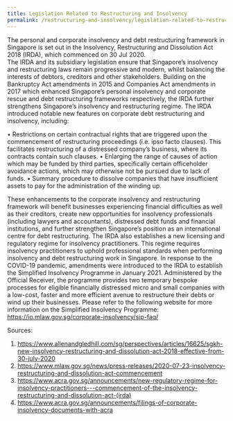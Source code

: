 ```yaml
---
title: Legislation Related to Restructuring and Insolvency
permalink: /restructuring-and-insolvency/legislation-related-to-restructuring-and-insolvency
---
```


The personal and corporate insolvency and debt restructuring framework in Singapore is set out in the Insolvency, Restructuring and Dissolution Act 2018 (IRDA), which commenced on 30 Jul 2020.  
The IRDA and its subsidiary legislation ensure that Singapore’s insolvency and restructuring laws remain progressive and modern, whilst balancing the interests of debtors, creditors and other stakeholders. Building on the Bankruptcy Act amendments in 2015 and Companies Act amendments in 2017 which enhanced Singapore’s personal insolvency and corporate rescue and debt restructuring frameworks respectively, the IRDA further strengthens Singapore’s insolvency and restructuring regime. 
The IRDA introduced notable new features on corporate debt restructuring and insolvency, including:

•	Restrictions on certain contractual rights that are triggered upon the commencement of restructuring proceedings (i.e. ipso facto clauses). This facilitates restructuring of a distressed company’s business, where its contracts contain such clauses.
•	Enlarging the range of causes of action which may be funded by third parties, specifically certain officeholder avoidance actions, which may otherwise not be pursued due to lack of funds.
•	Summary procedure to dissolve companies that have insufficient assets to pay for the administration of the winding up.

These enhancements to the corporate insolvency and restructuring framework will benefit businesses experiencing financial difficulties as well as their creditors, create new opportunities for insolvency professionals (including lawyers and accountants), distressed debt funds and financial institutions, and further strengthen Singapore’s position as an international centre for debt restructuring.
The IRDA also establishes a new licensing and regulatory regime for insolvency practitioners. This regime requires insolvency practitioners to uphold professional standards when performing insolvency and debt restructuring work in Singapore.
In response to the COVID-19 pandemic, amendments were introduced to the IRDA to establish the Simplified Insolvency Programme in January 2021. Administered by the Official Receiver, the programme provides two temporary bespoke processes for eligible financially distressed micro and small companies with a low-cost, faster and more efficient avenue to restructure their debts or wind up their businesses. Please refer to the following website for more information on the Simplified Insolvency Programme:
	https://io.mlaw.gov.sg/corporate-insolvency/sip-faq/ 



Sources:
1.	https://www.allenandgledhill.com/sg/perspectives/articles/16625/sgkh-new-insolvency-restructuring-and-dissolution-act-2018-effective-from-30-july-2020
2.	https://www.mlaw.gov.sg/news/press-releases/2020-07-23-insolvency-restructuring-and-dissolution-act-commencement
3.	https://www.acra.gov.sg/announcements/new-regulatory-regime-for-insolvency-practitioners---commencement-of-the-insolvency-restructuring-and-dissolution-act-(irda)
4.	https://www.acra.gov.sg/announcements/filings-of-corporate-insolvency-documents-with-acra

